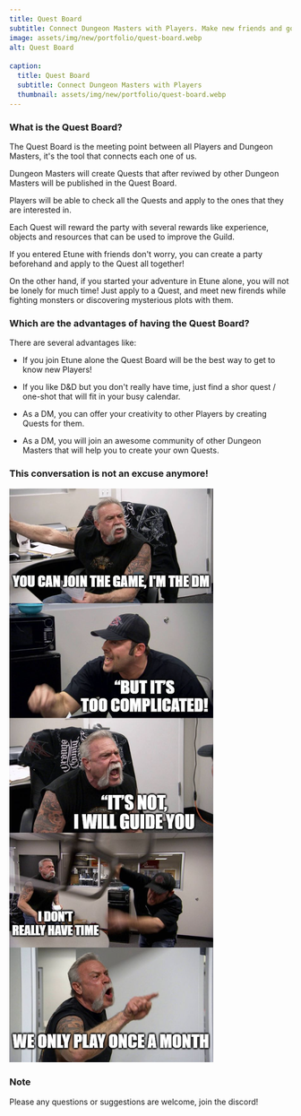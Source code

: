 ```yaml
---
title: Quest Board
subtitle: Connect Dungeon Masters with Players. Make new friends and go into adventure with them.
image: assets/img/new/portfolio/quest-board.webp
alt: Quest Board

caption:
  title: Quest Board
  subtitle: Connect Dungeon Masters with Players
  thumbnail: assets/img/new/portfolio/quest-board.webp
---
```


### What is the Quest Board?

The Quest Board is the meeting point between all Players and Dungeon Masters, it's the tool that connects each one of us.

Dungeon Masters will create Quests that after reviwed by other Dungeon Masters will be published in the Quest Board.

Players will be able to check all the Quests and apply to the ones that they are interested in. 

Each Quest will reward the party with several rewards like experience, objects and resources that can be used to improve the Guild.

If you entered Etune with friends don't worry, you can create a party beforehand and apply to the Quest all together!

On the other hand, if you started your adventure in Etune alone, you will not be lonely for much time! Just apply to a Quest, and meet new firends while fighting monsters or discovering mysterious plots with them.


### Which are the advantages of having the Quest Board?

There are several advantages like:

- If you join Etune alone the Quest Board will be the best way to get to know new Players!

- If you like D&D but you don't really have time, just find a shor quest / one-shot that will fit in your busy calendar.

- As a DM, you can offer your creativity to other Players by creating Quests for them.

- As a DM, you will join an awesome community of other Dungeon Masters that will help you to create your own Quests.


### This conversation is not an excuse anymore!

![alt text](../assets/img/new/portfolio/questboard/dm-player-conversation.png "Title")

### Note

Please any questions or suggestions are welcome, join the discord!